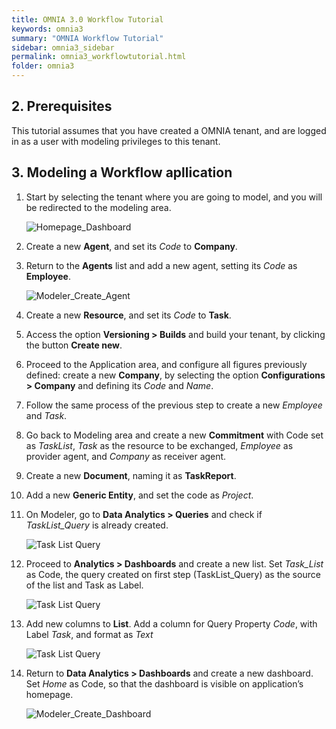 ```yaml
---
title: OMNIA 3.0 Workflow Tutorial
keywords: omnia3
summary: "OMNIA Workflow Tutorial"
sidebar: omnia3_sidebar
permalink: omnia3_workflowtutorial.html
folder: omnia3
---
```


## 2. Prerequisites

This tutorial assumes that you have created a OMNIA tenant, and are logged in as a user with modeling privileges to this tenant.

## 3. Modeling a Workflow apllication

1. Start by selecting the tenant where you are going to model, and you will be redirected to the modeling area.
 
    ![Homepage_Dashboard](http://funkyimg.com/i/2DVGv.png)
 
2. Create a new  **Agent**, and set its  *Code*  to  **Company**.
       
3. Return to the  **Agents** list and add a new agent, setting its *Code* as **Employee**.

    ![Modeler_Create_Agent](https://raw.githubusercontent.com/numbersbelieve/omnia3/master/docs/tutorialPics/modelingTutorial/Modeler-Agent-Employee.PNG)

4. Create a new  **Resource**, and set its  *Code*  to  **Task**.
    
5. Access the option  **Versioning > Builds**  and build your tenant, by clicking the button  **Create new**.

6. Proceed to the Application area, and configure all figures previously defined: create a new **Company**, by selecting the option **Configurations > Company** and defining its *Code* and *Name*.

7. Follow the same process of the previous step to create a new *Employee* and *Task*.

8. Go back to Modeling area and create a new **Commitment** with Code set as *TaskList*, *Task* as the resource to be exchanged, *Employee* as provider agent, and *Company* as receiver agent.

9. Create a new **Document**, naming it as **TaskReport**.

10. Add a new **Generic Entity**, and set the code as *Project*.

11. On Modeler, go to **Data Analytics > Queries** and check if *TaskList_Query* is already created.

    ![Task List Query](https://raw.githubusercontent.com/numbersbelieve/omnia3/master/docs/tutorialPics/modelingTutorial/Modeler-Queries-Tasklist.PNG)

12. Proceed to **Analytics > Dashboards** and create a new list. Set *Task_List* as Code, the query created on first step (TaskList_Query) as the source of the list and Task as Label.

    ![Task List Query](https://raw.githubusercontent.com/numbersbelieve/omnia3/master/docs/tutorialPics/modelingTutorial/Modeler-Lists-Task_List.PNG)
    
12. Add new columns to **List**. Add a column for Query Property *Code*, with Label *Task*, and format as *Text*

    ![Task List Query](https://raw.githubusercontent.com/numbersbelieve/omnia3/master/docs/tutorialPics/modelingTutorial/Code-QueryList.PNG)

13. Return to **Data Analytics > Dashboards** and create a new dashboard. Set *Home* as Code, so that the dashboard is visible on application’s homepage.

    ![Modeler_Create_Dashboard](https://github.com/numbersbelieve/omnia3/raw/master/docs/tutorialPics/modelingTutorial/Modeler-Create-Dashboard.PNG)
    









